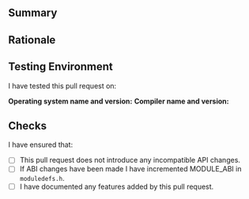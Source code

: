 <!--
Please fill in the template below. Pull requests that do not use this template will be closed without warning.
-->

## Summary

<!--
Briefly describe what this pull request changes.
-->

## Rationale

<!--
Describe why you have made this change.
-->

## Testing Environment

<!--
Describe the environment in which you have tested this change:
-->

I have tested this pull request on:

**Operating system name and version:** <!-- e.g. Linux 3.11 -->
**Compiler name and version:** <!-- e.g. GCC 4.2.0 -->

## Checks

<!--
Tick the boxes for the checks you have made.
-->

I have ensured that:

  - [ ] This pull request does not introduce any incompatible API changes.
  - [ ] If ABI changes have been made I have incremented MODULE_ABI in `moduledefs.h`.
  - [ ] I have documented any features added by this pull request.
